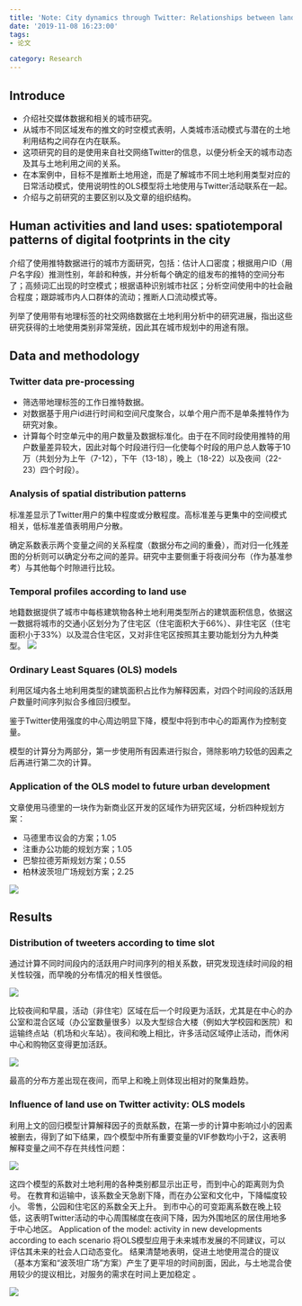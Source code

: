 ```yaml
---
title: 'Note: City dynamics through Twitter: Relationships between land use and spatiotemporal demographics'
date: '2019-11-08 16:23:00'
tags: 
- 论文

category: Research
---
```


## Introduce
- 介绍社交媒体数据和相关的城市研究。
- 从城市不同区域发布的推文的时空模式表明，人类城市活动模式与潜在的土地利用结构之间存在内在联系。
- 这项研究的目的是使用来自社交网络Twitter的信息，以便分析全天的城市动态及其与土地利用之间的关系。
- 在本案例中，目标不是推断土地用途，而是了解城市不同土地利用类型对应的日常活动模式，使用说明性的OLS模型将土地使用与Twitter活动联系在一起。
- 介绍与之前研究的主要区别以及文章的组织结构。
## Human activities and land uses: spatiotemporal patterns of digital footprints in the city
介绍了使用推特数据进行的城市方面研究，包括：估计人口密度；根据用户ID（用户名字段）推测性别，年龄和种族，并分析每个确定的组发布的推特的空间分布了；高频词汇出现的时空模式；根据语种识别城市社区；分析空间使用中的社会融合程度；跟踪城市内人口群体的流动；推断人口流动模式等。

列举了使用带有地理标签的社交网络数据在土地利用分析中的研究进展，指出这些研究获得的土地使用类别非常笼统，因此其在城市规划中的用途有限。
## Data and methodology
### Twitter data pre-processing
- 筛选带地理标签的工作日推特数据。
- 对数据基于用户id进行时间和空间尺度聚合，以单个用户而不是单条推特作为研究对象。
- 计算每个时空单元中的用户数量及数据标准化。由于在不同时段使用推特的用户数量差异较大，因此对每个时段进行归一化使每个时段的用户总人数等于10万（共划分为上午（7-12），下午（13-18），晚上（18-22）以及夜间（22-23）四个时段）。
### Analysis of spatial distribution patterns
标准差显示了Twitter用户的集中程度或分散程度。高标准差与更集中的空间模式相关，低标准差值表明用户分散。

确定系数表示两个变量之间的关系程度（数据分布之间的重叠），而对归一化残差图的分析则可以确定分布之间的差异。研究中主要侧重于将夜间分布（作为基准参考）与其他每个时隙进行比较。

### Temporal profiles according to land use
地籍数据提供了城市中每栋建筑物各种土地利用类型所占的建筑面积信息，依据这一数据将城市的交通小区划分为了住宅区（住宅面积大于66%）、非住宅区（住宅面积小于33%）以及混合住宅区，又对非住宅区按照其主要功能划分为九种类型。
![](../public\阅读笔记10\01.png)

### Ordinary Least Squares (OLS) models
利用区域内各土地利用类型的建筑面积占比作为解释因素，对四个时间段的活跃用户数量时间序列拟合多维回归模型。

鉴于Twitter使用强度的中心周边明显下降，模型中将到市中心的距离作为控制变量。

模型的计算分为两部分，第一步使用所有因素进行拟合，筛除影响力较低的因素之后再进行第二次的计算。
### Application of the OLS model to future urban development
文章使用马德里的一块作为新商业区开发的区域作为研究区域，分析四种规划方案：
- 马德里市议会的方案；1.05
- 注重办公功能的规划方案；1.05
- 巴黎拉德芳斯规划方案；0.55
- 柏林波茨坦广场规划方案；2.25

![](../public\阅读笔记10\02.png)

## Results
### Distribution of tweeters according to time slot
通过计算不同时间段内的活跃用户时间序列的相关系数，研究发现连续时间段的相关性较强，而早晚的分布情况的相关性很低。

![](../public\阅读笔记10\03.png)

比较夜间和早晨，活动（非住宅）区域在后一个时段更为活跃，尤其是在中心的办公室和混合区域（办公室数量很多）以及大型综合大楼（例如大学校园和医院）和运输终点站（机场和火车站）。夜间和晚上相比，许多活动区域停止活动，而休闲中心和购物区变得更加活跃。

![](../public\阅读笔记10\04.png)

最高的分布方差出现在夜间，而早上和晚上则体现出相对的聚集趋势。
### Influence of land use on Twitter activity: OLS models
利用上文的回归模型计算解释因子的贡献系数，在第一步的计算中影响过小的因素被删去，得到了如下结果，四个模型中所有重要变量的VIF参数均小于2，这表明解释变量之间不存在共线性问题：

![](../public\阅读笔记10\05.png)

这四个模型的系数对土地利用的各种类别都显示出正号，而到中心的距离则为负号。
在教育和运输中，该系数全天急剧下降，而在办公室和文化中，下降幅度较小。
零售，公园和住宅区的系数全天上升。
到市中心的可变距离系数在晚上较低，这表明Twitter活动的中心周围梯度在夜间下降，因为外围地区的居住用地多于中心地区。
Application of the model: activity in new developments according to each scenario
将OLS模型应用于未来城市发展的不同建议，可以评估其未来的社会人口动态变化。
结果清楚地表明，促进土地使用混合的提议（基本方案和“波茨坦广场”方案）产生了更平坦的时间剖面，因此，与土地混合使用较少的提议相比，对服务的需求在时间上更加稳定 。

![](../public\阅读笔记10\06.png)
